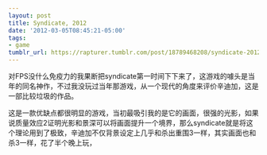 ```yaml
---
layout: post
title: Syndicate, 2012
date: '2012-03-05T08:45:21-05:00'
tags:
- game
tumblr_url: https://rapturer.tumblr.com/post/18789468208/syndicate-2012
---
```

对FPS没什么免疫力的我果断把syndicate第一时间下下来了，这游戏的噱头是当年的同名神作，不过我没玩过当年那游戏，从一个现代的角度来评价辛迪加，这是一部比较垃圾的作品。

这是一款优缺点都很明显的游戏，当初最吸引我的是它的画面，很强的光影，如果说质量效应2证明光影和景深可以将画面提升一个境界，那么syndicate就是将这个理论用到了极致，辛迪加不仅背景设定上几乎和杀出重围3一样，其实画面也和杀3一样，花了半个晚上玩，

